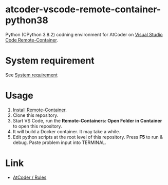 atcoder-vscode-remote-container-python38
========================================

Python (CPython 3.8.2) codning environment for AtCoder on [Visual Studio Code Remote-Container](https://code.visualstudio.com/docs/remote/containers#_managing-extensions).

# System requirement

See [System requirement](https://code.visualstudio.com/docs/remote/containers#_system-requirements)

# Usage

1. [Install Remote-Container](https://code.visualstudio.com/docs/remote/containers#_installation).
1. Clone this repository.
1. Start VS Code, run the **Remote-Containers: Open Folder in Container** to open this repository.
1. It will build a Docker container. It may take a while.
1. Edit python scripts at the root level of this repository. Press **F5** to run & debug. Paste problem input into TERMINAL.

# Link
- [AtCoder / Rules](https://atcoder.jp/contests/abs/rules)
